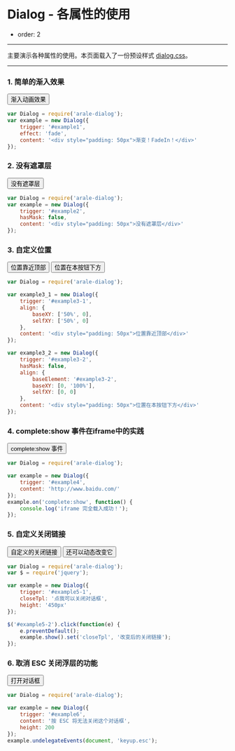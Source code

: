 # Dialog - 各属性的使用

- order: 2

---

主要演示各种属性的使用。本页面载入了一份预设样式 [dialog.css](../src/dialog.css)。

<link href="../src/dialog.css" rel="stylesheet">
<style>
.fn-hide {display:none;}
</style>

---

### 1. 简单的渐入效果

<button id="example1">渐入动画效果</button>

````js
var Dialog = require('arale-dialog');
var example = new Dialog({
    trigger: '#example1',
    effect: 'fade',
    content: '<div style="padding: 50px">渐变！FadeIn！</div>'
});
````

### 2. 没有遮罩层

<button id="example2">没有遮罩层</button>

````js
var Dialog = require('arale-dialog');
var example = new Dialog({
    trigger: '#example2',
    hasMask: false,
    content: '<div style="padding: 50px">没有遮罩层</div>'
});
````

### 3. 自定义位置

<button id="example3-1">位置靠近顶部</button>
<button id="example3-2">位置在本按钮下方</button>

````js
var Dialog = require('arale-dialog');

var example3_1 = new Dialog({
    trigger: '#example3-1',
    align: {
        baseXY: ['50%', 0],
        selfXY: ['50%', 0]
    },
    content: '<div style="padding: 50px">位置靠近顶部</div>'
});

var example3_2 = new Dialog({
    trigger: '#example3-2',
    hasMask: false,
    align: {
        baseElement: '#example3-2',
        baseXY: [0, '100%'],
        selfXY: [0, 0]
    },
    content: '<div style="padding: 50px">位置在本按钮下方</div>'
});
````

### 4. complete:show 事件在iframe中的实践

<button id="example4">complete:show 事件</button>

````js
var Dialog = require('arale-dialog');

var example = new Dialog({
    trigger: '#example4',
    content: 'http://www.baidu.com/'
});
example.on('complete:show', function() {
    console.log('iframe 完全载入成功！');
});
````

### 5. 自定义关闭链接

<button id="example5-1">自定义的关闭链接</button>
<button id="example5-2">还可以动态改变它</button>

````javascript
var Dialog = require('arale-dialog');
var $ = require('jquery');

var example = new Dialog({
    trigger: '#example5-1',
    closeTpl: '点我可以关闭对话框',
    height: '450px'
});

$('#example5-2').click(function(e) {
    e.preventDefault();
    example.show().set('closeTpl', '改变后的关闭链接');
});
````

### 6. 取消 ESC 关闭浮层的功能

<button id="example6">打开对话框</button>

````javascript
var Dialog = require('arale-dialog');

var example = new Dialog({
    trigger: '#example6',
    content: '按 ESC 将无法关闭这个对话框',
    height: 200
});
example.undelegateEvents(document, 'keyup.esc');
````
